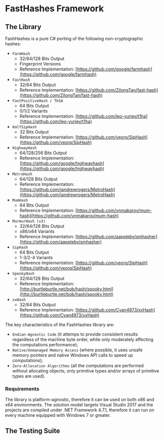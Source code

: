# FastHashes Framework

## The Library

FashHashes is a pure C# porting of the following non-cryptographic hashes:

 - `FarmHash`
   - 32/64/128 Bits Output
   - Fingerprint Versions
   - Reference Implementation: [https://github.com/google/farmhash](https://github.com/google/farmhash)
 - `FastHash`
   - 32/64 Bits Output
   - Reference Implementation: [https://github.com/ZilongTan/fast-hash](https://github.com/ZilongTan/fast-hash)
 - `FastPositiveHash / TH1A`
   - 64 Bits Output
   - 0/1/2 Variants
   - Reference Implementation: [https://github.com/leo-yuriev/t1ha](https://github.com/leo-yuriev/t1ha)
 - `HalfSipHash`
   - 32 Bits Output
   - Reference Implementation: [https://github.com/veorq/SipHash](https://github.com/veorq/SipHash)
 - `HighwayHash`
   - 64/128/256 Bits Output
   - Reference Implementation: [https://github.com/google/highwayhash](https://github.com/google/highwayhash)
 - `MetroHash`
   - 64/128 Bits Output
   - Reference Implementation: [https://github.com/jandrewrogers/MetroHash](https://github.com/jandrewrogers/MetroHash)
 - `MumHash`
   - 64 Bits Output
   - Reference Implementation: [https://github.com/vnmakarov/mum-hash](https://github.com/vnmakarov/mum-hash)
 - `MurmurHash (v3)`
   - 32/64/128 Bits Output
   - x86/x64 Variants
   - Reference Implementation: [https://github.com/aappleby/smhasher](https://github.com/aappleby/smhasher)
 - `SipHash`
   - 64 Bits Output
   - 1-3/2-4 Variants
   - Reference Implementation: [https://github.com/veorq/SipHash](https://github.com/veorq/SipHash)
 - `SpookyHash`
   - 32/64/128 Bits Output
   - Reference Implementation: [http://burtleburtle.net/bob/hash/spooky.html](http://burtleburtle.net/bob/hash/spooky.html)
 - `xxHash`
   - 32/64 Bits Output
   - Reference Implementation: [https://github.com/Cyan4973/xxHash](https://github.com/Cyan4973/xxHash)

The key characteristics of the FashHashes library are:
 - `Endian-Agnostic Code` (it attemps to provide consistent results regardless of the machine byte order, while only moderately affecting the computations performance);
 - `Native/Unmanaged Memory Access` (where possible, it uses unsafe memory pointers and native Windows API calls to speed up computations);
 - `Zero-Allocation Algorithms` (all the computations are performed without allocating objects, only primitive types and/or arrays of primitive types are used).
 
 ### Requirements
 
The library is platform-agnostic, therefore it can be used on both x86 and x64 environments. The solution model targets Visual Studio 2017 and the projects are compiled under .NET Framework 4.7.1, therefore it can run on every machine equipped with Windows 7 or greater.
 
 ## The Testing Suite
